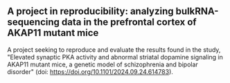 ## A project in reproducibility: analyzing bulkRNA-sequencing data in the prefrontal cortex of AKAP11 mutant mice
A project seeking to reproduce and evaluate the results found in the study, "Elevated synaptic PKA activity and abnormal striatal dopamine signaling in AKAP11 mutant mice, a genetic model of schizophrenia and bipolar disorder" (doi: https://doi.org/10.1101/2024.09.24.614783).
